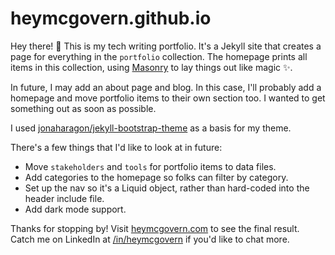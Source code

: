 # heymcgovern.github.io

Hey there! 👋 This is my tech writing portfolio. It's a Jekyll site that creates a page for everything in the `portfolio` collection. The homepage prints all items in this collection, using [Masonry](https://getbootstrap.com/docs/5.0/examples/masonry/) to lay things out like magic ✨.

In future, I may add an about page and blog. In this case, I'll probably add a homepage and move portfolio items to their own section too. I wanted to get something out as soon as possible.

I used [jonaharagon/jekyll-bootstrap-theme](https://github.com/jonaharagon/jekyll-bootstrap-theme) as a basis for my theme.

There's a few things that I'd like to look at in future:

* Move `stakeholders` and `tools` for portfolio items to data files.
* Add categories to the homepage so folks can filter by category.
* Set up the nav so it's a Liquid object, rather than hard-coded into the header include file.
* Add dark mode support.

Thanks for stopping by! Visit [heymcgovern.com](heymcgovern.com) to see the final result. Catch me on LinkedIn at [/in/heymcgovern](https://linkedin.com/in/heymcgovern) if you'd like to chat more.
